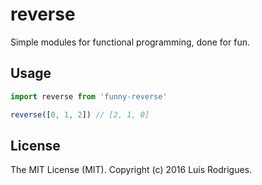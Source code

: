 # reverse

Simple modules for functional programming, done for fun.

## Usage

```javascript
import reverse from 'funny-reverse'

reverse([0, 1, 2]) // [2, 1, 0]
```

## License

The MIT License (MIT). Copyright (c) 2016 Luís Rodrigues.
